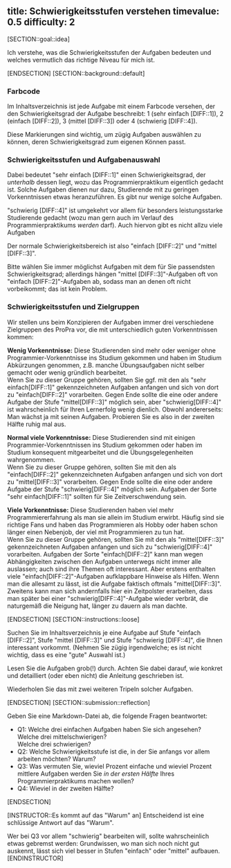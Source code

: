 title: Schwierigkeitsstufen verstehen
timevalue: 0.5
difficulty: 2
---
[SECTION::goal::idea]

Ich verstehe, was die Schwierigkeitsstufen der Aufgaben bedeuten und
welches vermutlich das richtige Niveau für mich ist.

[ENDSECTION]
[SECTION::background::default]

### Farbcode

Im Inhaltsverzeichnis ist jede Aufgabe mit einem Farbcode versehen,
der den Schwierigkeitsgrad der Aufgabe beschreibt:
1 (sehr einfach [DIFF::1]),
2 (einfach [DIFF::2]),
3 (mittel [DIFF::3]) oder
4 (schwierig [DIFF::4]).

Diese Markierungen sind wichtig, um zügig Aufgaben auswählen zu können,
deren Schwierigkeitsgrad zum eigenen Können passt.

### Schwierigkeitsstufen und Aufgabenauswahl

Dabei bedeutet "sehr einfach [DIFF::1]" einen Schwierigkeitsgrad,
der _unterhalb_ dessen liegt, wozu das Programmierpraktikum eigentlich gedacht ist.
Solche Aufgaben dienen nur dazu, Studierende mit zu geringen Vorkenntnissen etwas heranzuführen.
Es gibt nur wenige solche Aufgaben.

"schwierig [DIFF::4]" ist umgekehrt vor allem für besonders leistungsstarke Studierende gedacht
(wozu man gern auch im Verlauf des Programmierpraktikums _werden_ darf).
Auch hiervon gibt es nicht allzu viele Aufgaben

Der normale Schwierigkeitsbereich ist also "einfach [DIFF::2]" und "mittel [DIFF::3]".

Bitte wählen Sie immer möglichst Aufgaben mit dem für Sie passendsten Schwierigkeitsgrad;
allerdings hängen "mittel [DIFF::3]"-Aufgaben oft von "einfach [DIFF::2]"-Aufgaben ab,
sodass man an denen oft nicht vorbeikommt; das ist kein Problem.

### Schwierigkeitsstufen und Zielgruppen

Wir stellen uns beim Konzipieren der Aufgaben immer drei verschiedene Zielgruppen
des ProPra vor, die mit unterschiedlich guten Vorkenntnissen kommen:

**Wenig Vorkenntnisse:**
Diese Studierenden sind mehr oder weniger ohne Programmier-Vorkenntnisse ins Studium gekommen
und haben im Studium Abkürzungen genommen, z.B. manche Übungsaufgaben nicht selber
gemacht oder wenig gründlich bearbeitet.  
Wenn Sie zu dieser Gruppe gehören, sollten Sie ggf. mit den als "sehr einfach[DIFF::1]"
gekennzeichneten Aufgaben anfangen und sich von dort zu "einfach[DIFF::2]" vorarbeiten.
Gegen Ende sollte die eine oder andere Aufgabe der Stufe "mittel[DIFF::3]"
möglich sein, aber "schwierig[DIFF::4]" ist wahrscheinlich für Ihren Lernerfolg wenig dienlich.
Obwohl andererseits: Man wächst ja mit seinen Aufgaben. 
Probieren Sie es also in der zweiten Hälfte ruhig mal aus.

**Normal viele Vorkenntnisse:**
Diese Studierenden sind mit einigen Programmier-Vorkenntnissen ins Studium gekommen
oder haben im Studium konsequent mitgearbeitet und die Übungsgelegenheiten wahrgenommen.    
Wenn Sie zu dieser Gruppe gehören, sollten Sie mit den als "einfach[DIFF::2]"
gekennzeichneten Aufgaben anfangen und sich von dort zu "mittel[DIFF::3]" vorarbeiten.
Gegen Ende sollte die eine oder andere Aufgabe der Stufe "schwierig[DIFF::4]" möglich sein.
Aufgaben der Sorte "sehr einfach[DIFF::1]" sollten für Sie Zeitverschwendung sein.

**Viele Vorkenntnisse:**
Diese Studierenden haben viel mehr Programmiererfahrung als man sie allein im Studium erwirbt.
Häufig sind sie richtige Fans und haben das Programmieren als Hobby oder haben schon
länger einen Nebenjob, der viel mit Programmieren zu tun hat.  
Wenn Sie zu dieser Gruppe gehören, sollten Sie mit den als "mittel[DIFF::3]"
gekennzeichneten Aufgaben anfangen und sich zu "schwierig[DIFF::4]" vorarbeiten.
Aufgaben der Sorte "einfach[DIFF::2]" kann man wegen Abhängigkeiten zwischen den Aufgaben
unterwegs nicht immer alle auslassen; auch sind ihre Themen oft interessant.
Aber erstens enthalten viele "einfach[DIFF::2]"-Aufgaben aufklappbare Hinweise als Hilfen.
Wenn man die allesamt zu lässt, ist die Aufgabe faktisch oftmals "mittel[DIFF::3]".
Zweitens kann man sich andernfalls hier ein Zeitpolster erarbeiten, dass man später bei
einer "schwierig[DIFF::4]"-Aufgabe wieder verbrät, die naturgemäß die Neigung hat,
länger zu dauern als man dachte.


[ENDSECTION]
[SECTION::instructions::loose]

Suchen Sie im Inhaltsverzeichnis je eine Aufgabe auf Stufe "einfach [DIFF::2]",
Stufe "mittel [DIFF::3]" und Stufe "schwierig [DIFF::4]",
die Ihnen interessant vorkommt.
(Nehmen Sie zügig irgendwelche; es ist nicht wichtig, dass es eine "gute" Auswahl ist.)

Lesen Sie die Aufgaben grob(!) durch.
Achten Sie dabei darauf, wie konkret und detailliert (oder eben nicht) die Anleitung
geschrieben ist.

Wiederholen Sie das mit zwei weiteren Tripeln solcher Aufgaben.

[ENDSECTION]
[SECTION::submission::reflection]

Geben Sie eine Markdown-Datei ab, die folgende Fragen beantwortet:
- Q1: Welche drei einfachen Aufgaben haben Sie sich angesehen?  
  Welche drei mittelschwierigen?  
  Welche drei schwierigen?
- Q2: Welche Schwierigkeitsstufe ist die, in der Sie anfangs vor allem arbeiten möchten?
  Warum?
- Q3: Was vermuten Sie, wieviel Prozent einfache und wieviel Prozent mittlere Aufgaben
  werden Sie _in der ersten Hälfte_ Ihres Programmierpraktikums machen wollen?
- Q4: Wieviel in der zweiten Hälfte?

[ENDSECTION]

[INSTRUCTOR::Es kommt auf das "Warum" an]
Entscheidend ist eine schlüssige Antwort auf das "Warum".

Wer bei Q3 vor allem "schwierig" bearbeiten will, sollte wahrscheinlich 
etwas gebremst werden: Grundwissen, wo man sich noch nicht gut auskennt, lässt sich
viel besser in Stufen "einfach" oder "mittel" aufbauen.
[ENDINSTRUCTOR]

